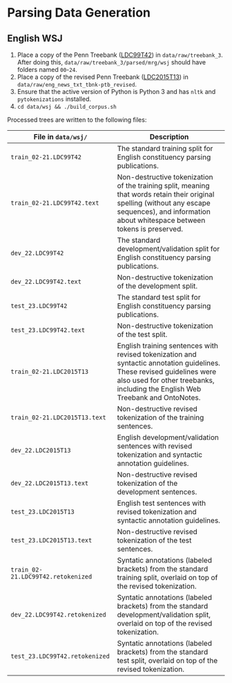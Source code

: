 # Parsing Data Generation

## English WSJ

1. Place a copy of the Penn Treebank
([LDC99T42](https://catalog.ldc.upenn.edu/LDC99T42)) in `data/raw/treebank_3`.
After doing this, `data/raw/treebank_3/parsed/mrg/wsj` should have folders
named `00`-`24`.
2. Place a copy of the revised Penn Treebank
([LDC2015T13](https://catalog.ldc.upenn.edu/LDC2015T13)) in
`data/raw/eng_news_txt_tbnk-ptb_revised`.
3. Ensure that the active version of Python is Python 3 and has `nltk` and
`pytokenizations` installed.
4. `cd data/wsj && ./build_corpus.sh`

Processed trees are written to the following files:


| File in `data/wsj/`                | Description                                         |
| ---------------------------------- | --------------------------------------------------- |
| `train_02-21.LDC99T42`             | The standard training split for English constituency parsing publications. |
| `train_02-21.LDC99T42.text`        | Non-destructive tokenization of the training split, meaning that words retain their original spelling (without any escape sequences), and information about whitespace between tokens is preserved. |
| `dev_22.LDC99T42`                  | The standard development/validation split for English constituency parsing publications. |
| `dev_22.LDC99T42.text`             | Non-destructive tokenization of the development split. |
| `test_23.LDC99T42`                 | The standard test split for English constituency parsing publications. |
| `test_23.LDC99T42.text`            | Non-destructive tokenization of the test split. |
| `train_02-21.LDC2015T13`           | English training sentences with revised tokenization and syntactic annotation guidelines. These revised guidelines were also used for other treebanks, including the English Web Treebank and OntoNotes. |
| `train_02-21.LDC2015T13.text`      | Non-destructive revised tokenization of the training sentences. |
| `dev_22.LDC2015T13`                | English development/validation sentences with revised tokenization and syntactic annotation guidelines. |
| `dev_22.LDC2015T13.text`           | Non-destructive revised tokenization of the development sentences. |
| `test_23.LDC2015T13`               | English test sentences with revised tokenization and syntactic annotation guidelines. |
| `test_23.LDC2015T13.text`          | Non-destructive revised tokenization of the test sentences. |
| `train_02-21.LDC99T42.retokenized` | Syntatic annotations (labeled brackets) from the standard training split, overlaid on top of the revised tokenization. |
| `dev_22.LDC99T42.retokenized`      | Syntatic annotations (labeled brackets) from the standard development/validation split, overlaid on top of the revised tokenization. |
| `test_23.LDC99T42.retokenized`     | Syntatic annotations (labeled brackets) from the standard test split, overlaid on top of the revised tokenization. |
